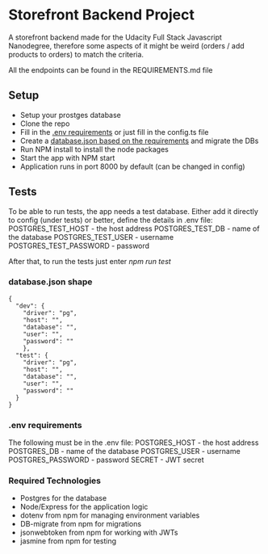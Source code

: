 # Storefront Backend Project

A storefront backend made for the Udacity Full Stack Javascript Nanodegree, therefore some aspects of it might be weird (orders / add products to orders) to match the criteria.

All the endpoints can be found in the REQUIREMENTS.md file

## Setup

- Setup your prostges database
- Clone the repo
- Fill in the [.env requirements](#.env) or just fill in the config.ts file
- Create a [database.json based on the requirements](#database.json) and migrate the DBs
- Run NPM install to install the node packages
- Start the app with NPM start
- Application runs in port 8000 by default (can be changed in config)

## Tests

To be able to run tests, the app needs a test database. Either add it directly to config (under tests) or better, define the details in .env file:
POSTGRES_TEST_HOST - the host address
POSTGRES_TEST_DB - name of the database
POSTGRES_TEST_USER - username
POSTGRES_TEST_PASSWORD - password

After that, to run the tests just enter _npm run test_

### database.json shape

```
{
  "dev": {
    "driver": "pg",
    "host": "",
    "database": "",
    "user": "",
    "password": ""
    },
  "test": {
    "driver": "pg",
    "host": "",
    "database": "",
    "user": "",
    "password": ""
  }
}
```

### .env requirements

The following must be in the .env file:
POSTGRES_HOST - the host address
POSTGRES_DB - name of the database
POSTGRES_USER - username
POSTGRES_PASSWORD - password
SECRET - JWT secret

### Required Technologies

- Postgres for the database
- Node/Express for the application logic
- dotenv from npm for managing environment variables
- DB-migrate from npm for migrations
- jsonwebtoken from npm for working with JWTs
- jasmine from npm for testing
